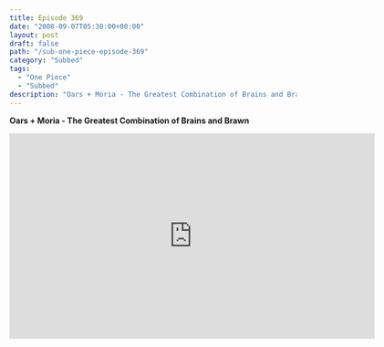 ```yaml
---
title: Episode 369
date: "2008-09-07T05:30:00+00:00"
layout: post
draft: false
path: "/sub-one-piece-episode-369"
category: "Subbed"
tags:
  - "One Piece"
  - "Subbed"
description: "Oars + Moria - The Greatest Combination of Brains and Brawn"
---
```


**Oars + Moria - The Greatest Combination of Brains and Brawn**

<iframe width="640" height="360" src="https://www.rapidvideo.com/e/FXV0NX26SB" frameborder="0" marginwidth=0 marginheight=0 scrolling=no allowfullscreen></iframe>

